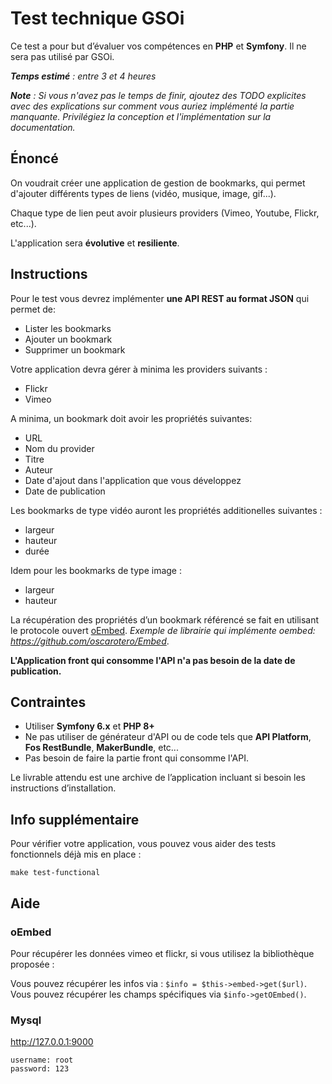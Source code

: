 # Test technique GSOi

Ce test a pour but d’évaluer vos compétences en **PHP** et **Symfony**.
Il ne sera pas utilisé par GSOi.

_**Temps estimé** : entre 3 et 4 heures_

_**Note** : Si vous n'avez pas le temps de finir, ajoutez des TODO explicites avec des explications
sur comment vous auriez implémenté la partie manquante.
Privilégiez la conception et l'implémentation sur la documentation._

## Énoncé

On voudrait créer une application de gestion de bookmarks, qui permet d'ajouter différents types de
liens (vidéo, musique, image, gif...).

Chaque type de lien peut avoir plusieurs providers (Vimeo, Youtube, Flickr, etc...).

L'application sera **évolutive** et **resiliente**.

## Instructions

Pour le test vous devrez implémenter **une API REST au format JSON** qui permet de:
* Lister les bookmarks
* Ajouter un bookmark
* Supprimer un bookmark

Votre application devra gérer à minima les providers suivants :
* Flickr
* Vimeo

A minima, un bookmark doit avoir les propriétés suivantes:
* URL
* Nom du provider
* Titre
* Auteur
* Date d'ajout dans l'application que vous développez
* Date de publication

Les bookmarks de type vidéo auront les propriétés additionelles suivantes :
* largeur
* hauteur
* durée

Idem pour les bookmarks de type image :
* largeur
* hauteur


La récupération des propriétés d’un bookmark référencé se fait en utilisant le protocole ouvert [oEmbed](http://oembed.com/).
_Exemple de librairie qui implémente oembed: https://github.com/oscarotero/Embed_.

**L'Application front qui consomme l'API n'a pas besoin de la date de publication.**

## Contraintes

* Utiliser **Symfony 6.x** et **PHP 8+**
* Ne pas utiliser de générateur d'API ou de code tels que **API Platform**, **Fos RestBundle**, **MakerBundle**, etc...
* Pas besoin de faire la partie front qui consomme l'API.

Le livrable attendu est une archive de l’application incluant si besoin les instructions d’installation.

## Info supplémentaire

Pour vérifier votre application, vous pouvez vous aider des tests fonctionnels déjà mis en place : 

```
make test-functional
```

## Aide

### oEmbed

Pour récupérer les données vimeo et flickr, si vous utilisez la bibliothèque proposée :

Vous pouvez récupérer les infos via : `$info = $this->embed->get($url)`.
Vous pouvez récupérer les champs spécifiques via `$info->getOEmbed()`.

### Mysql

http://127.0.0.1:9000

```
username: root
password: 123
```
